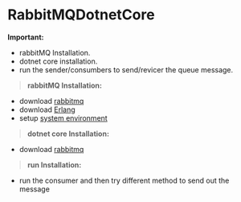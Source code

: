 # RabbitMQDotnetCore


**Important:**
 - rabbitMQ Installation.
 - dotnet core installation.
 - run the sender/consumbers to send/revicer the queue message.



> **rabbitMQ Installation:** 
 - download [rabbitmq](https://www.rabbitmq.com/download.html)
 - download [Erlang](https://www.erlang.org/downloads)
 - setup [system environment](https://www.rabbitmq.com/configure.html)

> **dotnet core Installation:** 
- download [rabbitmq](https://www.microsoft.com/net/core#windowsvs2017)

> **run Installation:** 
- run the consumer and then try different method to send out the message




